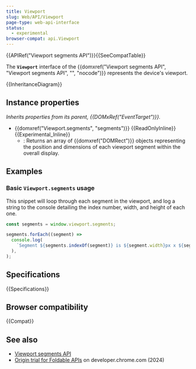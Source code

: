 ```yaml
---
title: Viewport
slug: Web/API/Viewport
page-type: web-api-interface
status:
  - experimental
browser-compat: api.Viewport
---
```


{{APIRef("Viewport segments API")}}{{SeeCompatTable}}

The **`Viewport`** interface of the {{domxref("Viewport segments API", "Viewport segments API", "", "nocode")}} represents the device's viewport.

{{InheritanceDiagram}}

## Instance properties

_Inherits properties from its parent, {{DOMxRef("EventTarget")}}._

- {{domxref("Viewport.segments", "segments")}} {{ReadOnlyInline}} {{Experimental_Inline}}
  - : Returns an array of {{domxref("DOMRect")}} objects representing the position and dimensions of each viewport segment within the overall display.

## Examples

### Basic `Viewport.segments` usage

This snippet will loop through each segment in the viewport, and log a string to the console detailing the index number, width, and height of each one.

```js
const segments = window.viewport.segments;

segments.forEach((segment) =>
  console.log(
    `Segment ${segments.indexOf(segment)} is ${segment.width}px x ${segment.height}px`,
  ),
);
```

## Specifications

{{Specifications}}

## Browser compatibility

{{Compat}}

## See also

- [Viewport segments API](/en-US/docs/Web/API/Viewport_segments_API)
- [Origin trial for Foldable APIs](https://developer.chrome.com/blog/foldable-apis-ot) on developer.chrome.com (2024)
